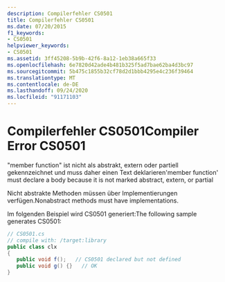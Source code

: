 ```yaml
---
description: Compilerfehler CS0501
title: Compilerfehler CS0501
ms.date: 07/20/2015
f1_keywords:
- CS0501
helpviewer_keywords:
- CS0501
ms.assetid: 3ff45208-5b9b-42f6-8a12-1eb38a665f33
ms.openlocfilehash: 6e7820d42ade4b481b325f5ad7bae62ba4d3bc97
ms.sourcegitcommit: 5b475c1855b32cf78d2d1bbb4295e4c236f39464
ms.translationtype: MT
ms.contentlocale: de-DE
ms.lasthandoff: 09/24/2020
ms.locfileid: "91171103"
---
```

# <a name="compiler-error-cs0501"></a><span data-ttu-id="51a5e-103">Compilerfehler CS0501</span><span class="sxs-lookup"><span data-stu-id="51a5e-103">Compiler Error CS0501</span></span>

<span data-ttu-id="51a5e-104">"member function" ist nicht als abstrakt, extern oder partiell gekennzeichnet und muss daher einen Text deklarieren</span><span class="sxs-lookup"><span data-stu-id="51a5e-104">'member function' must declare a body because it is not marked abstract, extern, or partial</span></span>  
  
 <span data-ttu-id="51a5e-105">Nicht abstrakte Methoden müssen über Implementierungen verfügen.</span><span class="sxs-lookup"><span data-stu-id="51a5e-105">Nonabstract methods must have implementations.</span></span>  
  
 <span data-ttu-id="51a5e-106">Im folgenden Beispiel wird CS0501 generiert:</span><span class="sxs-lookup"><span data-stu-id="51a5e-106">The following sample generates CS0501:</span></span>  
  
```csharp  
// CS0501.cs  
// compile with: /target:library  
public class clx  
{  
   public void f();   // CS0501 declared but not defined  
   public void g() {}   // OK  
}  
```
